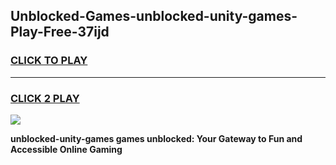 
## Unblocked-Games-unblocked-unity-games-Play-Free-37ijd
<h3>
<a href="https://premium76.site?title=unblocked-unity-games&ref=22A">CLICK TO PLAY</a></h3>
<hr>

<h3>
<a href="https://premium76.site?title=unblocked-unity-games&ref=22A">CLICK 2 PLAY</a>
  
</h3>

<a href="https://premium76.site?title=unblocked-unity-games&ref=22A"><img src="https://clearcache.store/games.png"></a>


**unblocked-unity-games games unblocked: Your Gateway to Fun and Accessible Online Gaming**
